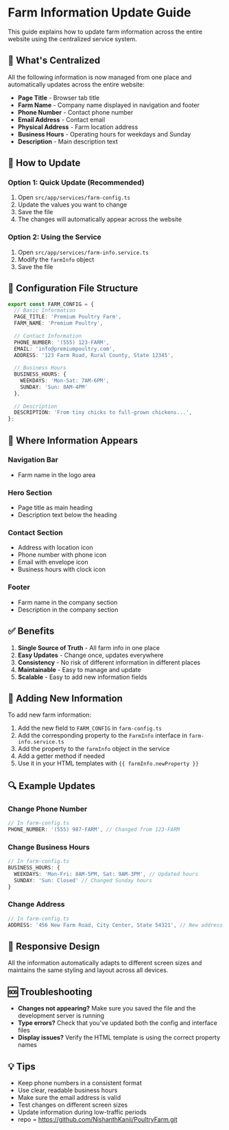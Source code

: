 # Farm Information Update Guide

This guide explains how to update farm information across the entire website using the centralized service system.

## 🎯 What's Centralized

All the following information is now managed from one place and automatically updates across the entire website:

- **Page Title** - Browser tab title
- **Farm Name** - Company name displayed in navigation and footer
- **Phone Number** - Contact phone number
- **Email Address** - Contact email
- **Physical Address** - Farm location address
- **Business Hours** - Operating hours for weekdays and Sunday
- **Description** - Main description text

## 📝 How to Update

### Option 1: Quick Update (Recommended)

1. Open `src/app/services/farm-config.ts`
2. Update the values you want to change
3. Save the file
4. The changes will automatically appear across the website

### Option 2: Using the Service

1. Open `src/app/services/farm-info.service.ts`
2. Modify the `farmInfo` object
3. Save the file

## 🔧 Configuration File Structure

```typescript
export const FARM_CONFIG = {
  // Basic Information
  PAGE_TITLE: 'Premium Poultry Farm',
  FARM_NAME: 'Premium Poultry',
  
  // Contact Information
  PHONE_NUMBER: '(555) 123-FARM',
  EMAIL: 'info@premiumpoultry.com',
  ADDRESS: '123 Farm Road, Rural County, State 12345',
  
  // Business Hours
  BUSINESS_HOURS: {
    WEEKDAYS: 'Mon-Sat: 7AM-6PM',
    SUNDAY: 'Sun: 8AM-4PM'
  },
  
  // Description
  DESCRIPTION: 'From tiny chicks to full-grown chickens...',
};
```

## 📍 Where Information Appears

### Navigation Bar
- Farm name in the logo area

### Hero Section
- Page title as main heading
- Description text below the heading

### Contact Section
- Address with location icon
- Phone number with phone icon
- Email with envelope icon
- Business hours with clock icon

### Footer
- Farm name in the company section
- Description in the company section

## ✅ Benefits

1. **Single Source of Truth** - All farm info in one place
2. **Easy Updates** - Change once, updates everywhere
3. **Consistency** - No risk of different information in different places
4. **Maintainable** - Easy to manage and update
5. **Scalable** - Easy to add new information fields

## 🚀 Adding New Information

To add new farm information:

1. Add the new field to `FARM_CONFIG` in `farm-config.ts`
2. Add the corresponding property to the `FarmInfo` interface in `farm-info.service.ts`
3. Add the property to the `farmInfo` object in the service
4. Add a getter method if needed
5. Use it in your HTML templates with `{{ farmInfo.newProperty }}`

## 🔍 Example Updates

### Change Phone Number
```typescript
// In farm-config.ts
PHONE_NUMBER: '(555) 987-FARM', // Changed from 123-FARM
```

### Change Business Hours
```typescript
// In farm-config.ts
BUSINESS_HOURS: {
  WEEKDAYS: 'Mon-Fri: 8AM-5PM, Sat: 9AM-3PM', // Updated hours
  SUNDAY: 'Sun: Closed' // Changed Sunday hours
}
```

### Change Address
```typescript
// In farm-config.ts
ADDRESS: '456 New Farm Road, City Center, State 54321', // New address
```

## 📱 Responsive Design

All the information automatically adapts to different screen sizes and maintains the same styling and layout across all devices.

## 🆘 Troubleshooting

- **Changes not appearing?** Make sure you saved the file and the development server is running
- **Type errors?** Check that you've updated both the config and interface files
- **Display issues?** Verify the HTML template is using the correct property names

## 💡 Tips

- Keep phone numbers in a consistent format
- Use clear, readable business hours
- Make sure the email address is valid
- Test changes on different screen sizes
- Update information during low-traffic periods
- repo = https://github.com/NishanthKanii/PoultryFarm.git
